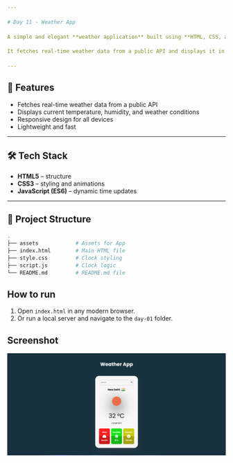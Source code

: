 ```yaml
---

# Day 11 - Weather App

A simple and elegant **weather application** built using **HTML, CSS, and JavaScript**.

It fetches real-time weather data from a public API and displays it in a user-friendly interface.

---
```


## 🚀 Features
- Fetches real-time weather data from a public API
- Displays current temperature, humidity, and weather conditions
- Responsive design for all devices
- Lightweight and fast

---

## 🛠️ Tech Stack
- **HTML5** – structure  
- **CSS3** – styling and animations  
- **JavaScript (ES6)** – dynamic time updates  

---

## 📂 Project Structure
```bash
.
├── assets            # Assets for App
├── index.html        # Main HTML file
├── style.css         # Clock styling
├── script.js         # Clock logic
└── README.md         # README.md file

```
## How to run
1. Open `index.html` in any modern browser.  
2. Or run a local server and navigate to the `day-01` folder.  

## Screenshot
![Day 11 Screenshot](./assets/day-11.png)

